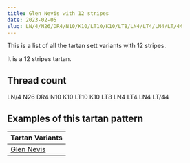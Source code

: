 ```yaml
---
title: Glen Nevis with 12 stripes
date: 2023-02-05
slug: LN/4/N26/DR4/N10/K10/LT10/K10/LT8/LN4/LT4/LN4/LT/44
---
```

This is a list of all the tartan sett variants with 12 stripes.

It is a 12 stripes tartan.


## Thread count
LN/4 N26 DR4 N10 K10 LT10 K10 LT8 LN4 LT4 LN4 LT/44

## Examples of this tartan pattern

| Tartan Variants |
|---------------|
| [Glen Nevis](/variants/ln/4/n26/dr4/n10/k10/lt10/k10/lt8/ln4/lt4/ln4/lt/44-dr802040-k000000-lne0e0e0-lt906030-n808080)||
